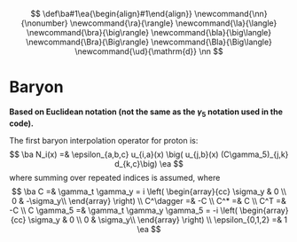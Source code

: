 $$
\def\ba#1\ea{\begin{align}#1\end{align}}
\newcommand{\nn}{\nonumber}
\newcommand{\ra}{\rangle}
\newcommand{\la}{\langle}
\newcommand{\bra}{\big\rangle}
\newcommand{\bla}{\big\langle}
\newcommand{\Bra}{\Big\rangle}
\newcommand{\Bla}{\Big\langle}
\newcommand{\ud}{\mathrm{d}}
\nn
$$

# Baryon

**Based on Euclidean notation (not the same as the $\gamma_5$ notation used in the code).**

The first baryon interpolation operator for proton is:
$$
\ba
N_i(x) =& \epsilon_{a,b,c} u_{i,a}(x) \big( u_{j,b}(x) (C\gamma_5)_{j,k} d_{k,c}\big)
\ea
$$
where summing over repeated indices is assumed, where
$$
\ba
C =& \gamma_t \gamma_y =
i
\left(
\begin{array}{cc}
\sigma_y & 0 \\
0 & -\sigma_y\\
\end{array}
\right)
\\
C^\dagger =& -C
\\
C^* =& C
\\
C^T =& -C
\\
C \gamma_5 =& \gamma_t \gamma_y \gamma_5 =
-i
\left(
\begin{array}{cc}
\sigma_y & 0 \\
0 & \sigma_y\\
\end{array}
\right)
\\
\epsilon_{0,1,2} =& 1
\ea
$$
